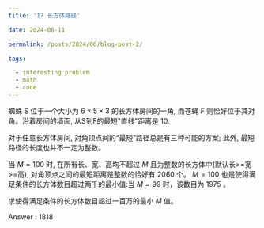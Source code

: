 ```yaml
---
title: '17.长方体路径'

date: 2024-06-11

permalink: /posts/2024/06/blog-post-2/

tags:

  - interesting problem
  - math
  - code
---
```


蜘蛛 $\mathrm{S}$ 位于一个大小为 $6 \times 5 \times 3$ 的长方体房间的一角, 而苍蝇 $F$ 则恰好位于其对角。沿着房间的墙面, 从S到F的最短"直线"距离是 10.

对于任意长方体房间, 对角顶点间的“最短”路径总是有三种可能的方案; 此外, 最短路径的长度也并不一定为整数。

当 $M=100$ 时, 在所有长、宽、高均不超过 $M$ 且为整数的长方体中(默认长>=宽>=高), 对角顶点之间的最短距离是整数的恰好有 2060 个。 $M=100$ 也是使得满足条件的长方体数目超过两千的最小值:当 $M=99$ 时，该数目为 1975 。

求使得满足条件的长方体数目超过一百万的最小 $M$ 值。

Answer : 1818
